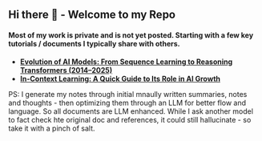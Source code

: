 ## Hi there 👋 - Welcome to my Repo

#### Most of my work is private and is not yet posted.  Starting with a few key tutorials / documents I typically share with others. 

- [**Evolution of AI Models: From Sequence Learning to Reasoning Transformers (2014–2025)**](./Evolution-of-AI-Models.md)
- [**In-Context Learning: A Quick Guide to Its Role in AI Growth**](./In-Contex-Learning-Intro.md)

PS: I generate my notes through initial mnaully written summaries, notes and thoughts - then optimizing them through an LLM for better flow and language.  So  all documents are  LLM enhanced. While I ask another model to fact check hte original doc and references, it could still hallucinate - so take it with a pinch of salt.  

